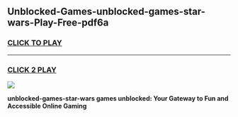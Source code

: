 
## Unblocked-Games-unblocked-games-star-wars-Play-Free-pdf6a
<h3>
<a href="https://premium76.site?title=unblocked-games-star-wars&ref=18A1">CLICK TO PLAY</a></h3>
<hr>

<h3>
<a href="https://premium76.site?title=unblocked-games-star-wars&ref=18A1">CLICK 2 PLAY</a>
  
</h3>

<a href="https://premium76.site?title=unblocked-games-star-wars&ref=18A1"><img src="https://clearcache.store/games.png"></a>


**unblocked-games-star-wars games unblocked: Your Gateway to Fun and Accessible Online Gaming**

